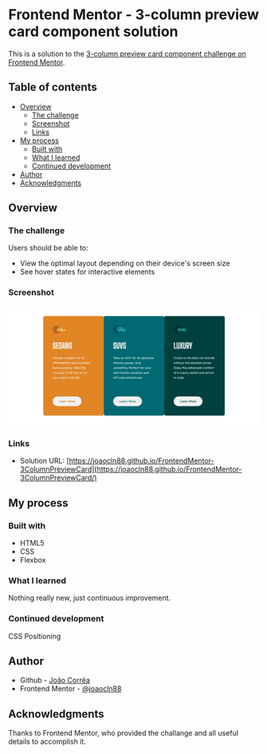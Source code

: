 # Frontend Mentor - 3-column preview card component solution

This is a solution to the [3-column preview card component challenge on Frontend Mentor](https://www.frontendmentor.io/challenges/3column-preview-card-component-pH92eAR2-).

## Table of contents

- [Overview](#overview)
  - [The challenge](#the-challenge)
  - [Screenshot](#screenshot)
  - [Links](#links)
- [My process](#my-process)
  - [Built with](#built-with)
  - [What I learned](#what-i-learned)
  - [Continued development](#continued-development)
- [Author](#author)
- [Acknowledgments](#acknowledgments)

## Overview

### The challenge

Users should be able to:

- View the optimal layout depending on their device's screen size
- See hover states for interactive elements

### Screenshot

![](./images/solution.jpeg)

### Links

- Solution URL: [https://joaocln88.github.io/FrontendMentor-3ColumnPreviewCard](https://joaocln88.github.io/FrontendMentor-3ColumnPreviewCard/)

## My process

### Built with

- HTML5
- CSS
- Flexbox

### What I learned

Nothing really new, just continuous improvement.

### Continued development

CSS Positioning

## Author

- Github - [João Corrêa](https://github.com/joaocln88)
- Frontend Mentor - [@joaocln88](https://www.frontendmentor.io/profile/joaocln88)

## Acknowledgments

Thanks to Frontend Mentor, who provided the challange and all useful details to accomplish it.
